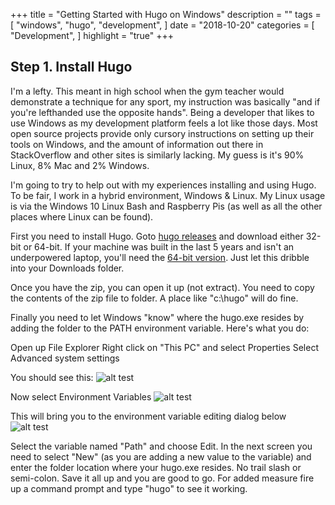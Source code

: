 +++
title = "Getting Started with Hugo on Windows"
description = ""
tags = [
    "windows",
    "hugo",
    "development",
]
date = "2018-10-20"
categories = [
    "Development",
]
highlight = "true"
+++

## Step 1. Install Hugo

I'm a lefty. This meant in high school when the gym teacher would demonstrate a technique for any sport, my instruction was basically "and if you're lefthanded use the opposite hands". Being a developer that likes to use Windows as my development platform feels a lot like those days. Most open source projects provide only cursory instructions on setting up their tools on Windows, and the amount of information out there in StackOverflow and other sites is similarly lacking. My guess is it's 90% Linux, 8% Mac and 2% Windows.

I'm going to try to help out with my experiences installing and using Hugo. To be fair, I work in a hybrid environment, Windows & Linux. My Linux usage is via the Windows 10 Linux Bash and Raspberry Pis (as well as all the other places where Linux can be found). 

First you need to install Hugo. Goto [hugo releases](https://github.com/gohugoio/hugo/releases) and download either 32-bit or 64-bit. If your machine was built in the last 5 years and isn't an underpowered laptop, you'll need the [64-bit version](https://github.com/gohugoio/hugo/releases/download/v0.49.2/hugo_0.49.2_Windows-64bit.zip). Just let this dribble into your Downloads folder.

Once you have the zip, you can open it up (not extract). You need to copy the contents of the zip file to folder. A place like "c:\hugo" will do fine.

Finally you need to let Windows "know" where the hugo.exe resides by adding the folder to the PATH environment variable. Here's what you do:

Open up File Explorer
Right click on "This PC" and select Properties
Select Advanced system settings

You should see this:
![alt test](/img/SystemProperties.png)

Now select Environment Variables
![alt test](/img/EnvironmentVariables.png)

This will bring you to the environment variable editing dialog below
![alt test](/img/EditEnvironmentVariable.png)

Select the variable named "Path" and choose Edit. In the next screen you need to select "New" (as you are adding a new value to the variable) and enter the folder location where your hugo.exe resides. No trail slash or semi-colon. Save it all up and you are good to go. For added measure fire up a command prompt and type "hugo" to see it working.
